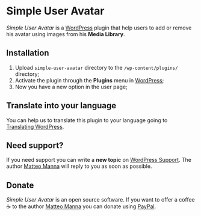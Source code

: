 # Simple User Avatar

_Simple User Avatar_ is a [WordPress](https://wordpress.org) plugin that help users to add or remove his avatar using images from his **Media Library**.

## Installation

1. Upload `simple-user-avatar` directory to the `/wp-content/plugins/` directory;
2. Activate the plugin through the **Plugins** menu in [WordPress](https://wordpress.org);
3. Now you have a new option in the user page;

## Translate into your language

You can help us to translate this plugin to your language going to [Translating WordPress](https://translate.wordpress.org/projects/wp-plugins/simple-user-avatar/).

## Need support?

If you need support you can write a **new topic** on [WordPress Support](https://wordpress.org/support/plugin/simple-user-avatar/). The author [Matteo Manna](https://matteomanna.com) will reply to you as soon as possible.

## Donate

_Simple User Avatar_ is an open source software. If you want to offer a coffee :coffee: to the author [Matteo Manna](https://matteomanna.com) you can donate using [PayPal](https://www.paypal.com/donate/?cmd=_donations&business=matteomanna87%40gmail%2ecom).
